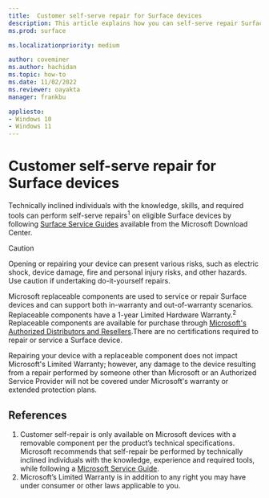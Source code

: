 ```yaml
---
title:  Customer self-serve repair for Surface devices
description: This article explains how you can self-serve repair Surface devices.
ms.prod: surface

ms.localizationpriority: medium

author: coveminer
ms.author: hachidan
ms.topic: how-to
ms.date: 11/02/2022
ms.reviewer: oayakta
manager: frankbu

appliesto:
- Windows 10
- Windows 11
---
```


# Customer self-serve repair for Surface devices

Technically inclined individuals with the knowledge, skills, and required tools can perform self-serve repairs<sup>1</sup> on eligible Surface devices by following [Surface Service Guides](https://www.microsoft.com/download/100440) available from the Microsoft Download Center.

> [!CAUTION]
> Opening or repairing your device can present various risks, such as electric shock, device damage, fire and personal injury risks, and other hazards. Use caution if undertaking do-it-yourself repairs. 

Microsoft replaceable components are used to service or repair Surface devices and can support both in-warranty and out-of-warranty scenarios. Replaceable components have a 1-year Limited Hardware Warranty.<sup>2</sup> Replaceable components are available for purchase through [Microsoft's Authorized Distributors and Resellers](https://www.microsoft.com/surface/business/where-to-buy-microsoft-surface#DEVICESRESELLERS).There are no certifications required to repair or service a Surface device. 

Repairing your device with a replaceable component does not impact Microsoft's Limited Warranty; however, any damage to the device resulting from a repair performed by someone other than Microsoft or an Authorized Service Provider will not be covered under Microsoft's warranty or extended protection plans.

## References

1. Customer self-repair is only available on Microsoft devices with a removable component per the product’s technical specifications. Microsoft recommends that self-repair be performed by technically inclined individuals with the knowledge, experience and required tools, while following a [Microsoft Service Guide](https://www.microsoft.com/download/100440). 
1. Microsoft’s Limited Warranty is in addition to any right you may have under consumer or other laws applicable to you.